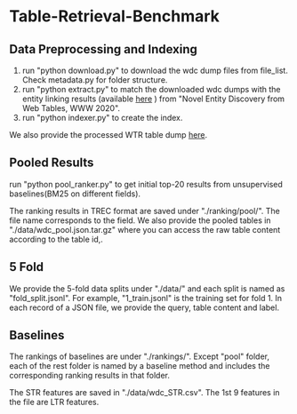 # Table-Retrieval-Benchmark

## Data Preprocessing and Indexing

1. run "python download.py" to download the wdc dump files from file_list. Check metadata.py for folder structure.
2. run "python extract.py" to match the downloaded wdc dumps with the entity linking results (available [here](https://zenodo.org/record/3627274#.YD31RS2cbcI) ) from "Novel Entity Discovery from Web Tables, WWW 2020".
3. run "python indexer.py" to create the index.

We also provide the processed WTR table dump [here](http://www.cse.lehigh.edu/~brian/data/WTR_tables.tar.gz).

## Pooled Results

run "python pool_ranker.py" to get initial top-20 results from unsupervised baselines(BM25 on different fields).

The ranking results in TREC format are saved under "./ranking/pool/". The file name corresponds to the field.
We also provide the pooled tables in "./data/wdc_pool.json.tar.gz" where you can access the raw table content according to the table id,.


## 5 Fold

We provide the 5-fold data splits under "./data/" and each split is named as "fold_split.jsonl". For example, "1_train.jsonl" is the training set for fold 1. In each record of a JSON file, we provide the query, table content and label.

## Baselines

The rankings of baselines are under "./rankings/". Except "pool" folder, each of the rest folder is named by a baseline method and includes the corresponding ranking results in that folder.

The STR features are saved in "./data/wdc_STR.csv". The 1st 9 features in the file are LTR features.
